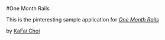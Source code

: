 #One Month Rails

This is the pinteresting sample application for
[*One Month Rails*](http://onemonthrails.com)

by [KaFai Choi](http://kafaizencoding.wordpress.com)